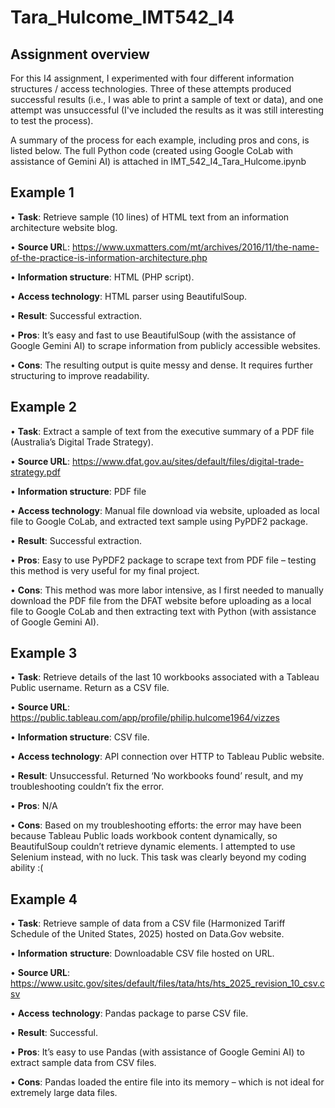 # Tara_Hulcome_IMT542_I4

## Assignment overview

For this I4 assignment, I experimented with four different information structures / access technologies. Three of these attempts produced successful results (i.e., I was able to print a sample of text or data), and one attempt was unsuccessful (I've included the results as it was still interesting to test the process). 

A summary of the process for each example, including pros and cons, is listed below. The full Python code (created using Google CoLab with assistance of Gemini AI) is attached in IMT_542_I4_Tara_Hulcome.ipynb


## Example 1

•	**Task**: Retrieve sample (10 lines) of HTML text from an information architecture website blog. 

•	**Source UR**L: https://www.uxmatters.com/mt/archives/2016/11/the-name-of-the-practice-is-information-architecture.php

•	**Information structure**: HTML (PHP script).

•	**Access technology**: HTML parser using BeautifulSoup.

•	**Result**: Successful extraction.

•	**Pros**: It’s easy and fast to use BeautifulSoup (with the assistance of Google Gemini AI) to scrape information from publicly accessible websites.

•	**Cons**: The resulting output is quite messy and dense. It requires further structuring to improve readability. 



## Example 2

•	**Task**: Extract a sample of text from the executive summary of a PDF file (Australia’s Digital Trade Strategy).

•	**Source URL**: https://www.dfat.gov.au/sites/default/files/digital-trade-strategy.pdf

•	**Information structure**: PDF file 

•	**Access technology**: Manual file download via website, uploaded as local file to Google CoLab, and extracted text sample using PyPDF2 package.

•	**Result**: Successful extraction.

•	**Pros**: Easy to use PyPDF2 package to scrape text from PDF file – testing this method is very useful for my final project.

•	**Cons**: This method was more labor intensive, as I first needed to manually download the PDF file from the DFAT website before uploading as a local file to Google CoLab and then extracting text with Python (with assistance of Google Gemini AI).



## Example 3

•	**Task**: Retrieve details of the last 10 workbooks associated with a Tableau Public username. Return as a CSV file.

•	**Source URL**: https://public.tableau.com/app/profile/philip.hulcome1964/vizzes 

•	**Information structure**: CSV file. 

•	**Access technology**:  API connection over HTTP to Tableau Public website.

•	**Result**: Unsuccessful. Returned ‘No workbooks found’ result, and my troubleshooting couldn’t fix the error.

•	**Pros**: N/A

•	**Cons**: Based on my troubleshooting efforts: the error may have been because Tableau Public loads workbook content dynamically, so BeautifulSoup couldn’t retrieve dynamic elements. I attempted to use Selenium instead, with no luck. This task was clearly beyond my coding ability :(



## Example 4

•	**Task**: Retrieve sample of data from a CSV file (Harmonized Tariff Schedule of the United States, 2025) hosted on Data.Gov website.

•	**Information** **structure**: Downloadable CSV file hosted on URL.

•	**Source URL**: https://www.usitc.gov/sites/default/files/tata/hts/hts_2025_revision_10_csv.csv 

•	**Access** **technology**: Pandas package to parse CSV file.

•	**Result**: Successful.

•	**Pros**: It’s easy to use Pandas (with assistance of Google Gemini AI) to extract sample data from CSV files.

•	**Cons**: Pandas loaded the entire file into its memory – which is not ideal for extremely large data files. 

